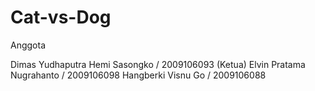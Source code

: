 # Cat-vs-Dog

Anggota

Dimas Yudhaputra Hemi Sasongko / 2009106093 (Ketua)
Elvin Pratama Nugrahanto / 2009106098
Hangberki Visnu Go / 2009106088
